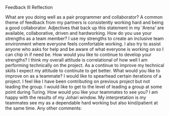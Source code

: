Feedback III Reflection

What are you doing well as a pair programmer and collaborator?
  A common theme of feedback from my partners is consistently working hard and being a good collaborator. Adjectives that back up this statement in my 'Arena' are available, collaborative, driven and hardworking.
How do you use your strengths as a team member?
  I use my strengths to create an inclusive team environment where everyone feels comfortable working. I also try to assist anyone who asks for help and be aware of what everyone is working on so I can chip in if need be.
How would you like to continue to develop your strengths?
  I think my overall attitude is correlational of how well I am performing technically on the project. As a continue to improve my technical skiils I expect my attitude to continute to get better.
What would you like to improve on as a teammate?
  I would like to spearhead certain iterations of a project. I feel like I have been contributing on previous project but not leading the group. I would like to get to the level of leading a group at some point during Turing.
How would you like your teammates to see you?
  I am happy with the results of my Johari window. My interpretation is my teammates see my as a dependable hard working but also kind/patient at the same time.
Any other comments:
